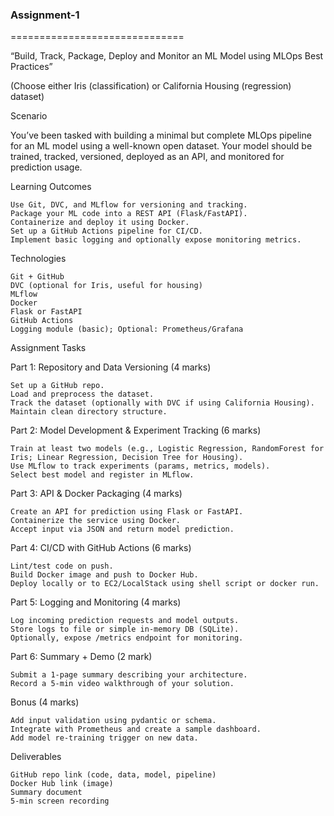 
### Assignment-1 ###
==============================

“Build, Track, Package, Deploy and Monitor an ML Model using MLOps Best Practices”

(Choose either Iris (classification) or California Housing (regression) dataset)

Scenario

You’ve been tasked with building a minimal but complete MLOps pipeline for an ML model using a well-known open dataset. Your model should be trained, tracked, versioned, deployed as an API, and monitored for prediction usage.

 

Learning Outcomes

    Use Git, DVC, and MLflow for versioning and tracking.
    Package your ML code into a REST API (Flask/FastAPI).
    Containerize and deploy it using Docker.
    Set up a GitHub Actions pipeline for CI/CD.
    Implement basic logging and optionally expose monitoring metrics.

 

Technologies

    Git + GitHub
    DVC (optional for Iris, useful for housing)
    MLflow
    Docker
    Flask or FastAPI
    GitHub Actions
    Logging module (basic); Optional: Prometheus/Grafana

 

 

 

Assignment Tasks

 

Part 1: Repository and Data Versioning (4 marks)

    Set up a GitHub repo.
    Load and preprocess the dataset.
    Track the dataset (optionally with DVC if using California Housing).
    Maintain clean directory structure.

 

Part 2: Model Development & Experiment Tracking (6 marks)

    Train at least two models (e.g., Logistic Regression, RandomForest for Iris; Linear Regression, Decision Tree for Housing).
    Use MLflow to track experiments (params, metrics, models).
    Select best model and register in MLflow.

 

Part 3: API & Docker Packaging (4 marks)

    Create an API for prediction using Flask or FastAPI.
    Containerize the service using Docker.
    Accept input via JSON and return model prediction.

 

Part 4: CI/CD with GitHub Actions (6 marks)

    Lint/test code on push.
    Build Docker image and push to Docker Hub.
    Deploy locally or to EC2/LocalStack using shell script or docker run.

 

Part 5: Logging and Monitoring (4 marks)

    Log incoming prediction requests and model outputs.
    Store logs to file or simple in-memory DB (SQLite).
    Optionally, expose /metrics endpoint for monitoring.

 

 

Part 6: Summary + Demo (2 mark)

    Submit a 1-page summary describing your architecture.
    Record a 5-min video walkthrough of your solution.

Bonus (4 marks)

    Add input validation using pydantic or schema.
    Integrate with Prometheus and create a sample dashboard.
    Add model re-training trigger on new data.

Deliverables

    GitHub repo link (code, data, model, pipeline)
    Docker Hub link (image)
    Summary document
    5-min screen recording
